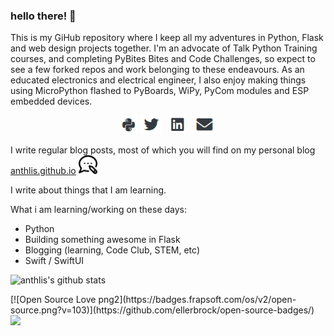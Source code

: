 ### hello there! 👋

This is my GiHub repository where I keep all my adventures in Python, Flask and web design projects together. I'm an advocate of Talk Python Training courses, and completing PyBites Bites and Code Challenges, so expect to see a few forked repos and work belonging to these endeavours. As an educated electronics and electrical engineer, I also enjoy making things using MicroPython flashed to PyBoards, WiPy, PyCom modules and ESP embedded devices. 

<p align='center'>
<a href="https://codechalleng.es/profiles/Anthlis.com"><img height="30" src="https://github.com/anthlis/anthlis/blob/master/pybites.png?raw=true"></a>
<a href="https://twitter.com/anthlis"><img height="30" src="https://github.com/anthlis/anthlis/blob/master/twitter.png?raw=true"></a>&nbsp;&nbsp;
<a href="https://www.linkedin.com/in/anthonylister/"><img height="30" src="https://github.com/anthlis/anthlis/blob/master/linkedin.png?raw=true"></a>&nbsp;&nbsp;
<a href="mailto:anthony.lister@gmail.com"><img height="30" src="https://github.com/anthlis/anthlis/blob/master/mail.PNG?raw=true"></a>

</p>

I write regular blog posts, most of which you will find on my personal blog [anthlis.github.io](https://anthlis.github.io) <a href="https://anthlis.github.io"><img height="30" src="https://github.com/anthlis/anthlis/blob/master/blog.png?raw=true"></a>

I write about things that I am learning. 

What i am learning/working on these days:
   - Python
   - Building something awesome in Flask
   - Blogging (learning, Code Club, STEM, etc)
   - Swift / SwiftUI

![anthlis's github stats](https://github-readme-stats.vercel.app/api?username=anthlis&show_icons=true&hide=["prs","issues","contribs"])

<p>
[![Open Source Love png2](https://badges.frapsoft.com/os/v2/open-source.png?v=103)](https://github.com/ellerbrock/open-source-badges/)
<img src="https://visitor-badge.glitch.me/badge?page_id=anthlis.visitor-badge"/> 
</p>

